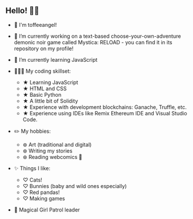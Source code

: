 ## Hello! 👋🏻

- 🧋 I'm toffeeangel!
- 🔭 I’m currently working on a text-based choose-your-own-adventure demonic noir game called Mystica: RELOAD - you can find it in its repository on my profile!
- 🌱 I’m currently learning JavaScript
- 👩🏻‍💻 My coding skillset:

  - ★ Learning JavaScript
  - ★ HTML and CSS
  - ★ Basic Python
  - ★ A little bit of Solidity
  - ★ Experience with development blockchains: Ganache, Truffle, etc.
  - ★ Experience using IDEs like Remix Ethereum IDE and Visual Studio Code.
- ✏️ My hobbies:
  - ⊛ Art (traditional and digital)
  - ⊛ Writing my stories
  - ⊛ Reading webcomics 🦇
- ✨ Things I like:
  - ♡ Cats!
  - ♡ Bunnies (baby and wild ones especially)
  - ♡ Red pandas!
  - ♡ Making games
- 🫧 Magical Girl Patrol leader
